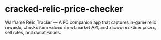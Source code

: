 # cracked-relic-price-checker
Warframe Relic Tracker — A PC companion app that captures in-game relic rewards, checks item values via wf.market API, and shows real-time prices, sell rates, and ducat values.
